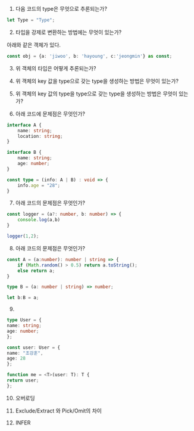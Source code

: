 1. 다음 코드의 type은 무엇으로 추론되는가?
```ts
let Type = "Type";
```

2. 타입을 강제로 변환하는 방법에는 무엇이 있는가?

아래와 같은 객체가 있다.
```ts
const obj = {a: 'jiwoo', b: 'hayoung', c:'jeongmin'} as const;
```

3. 위 객체의 타입은 어떻게 추론되는가?
4. 위 객체의 key 값을 type으로 갖는 type을 생성하는 방법은 무엇이 있는가?
5. 위 객체의 key 값의 type을 type으로 갖는 type을 생성하는 방법은 무엇이 있는가?


6. 아래 코드에 문제점은 무엇인가?
```ts
interface A {
    name: string;
    location: string;
}

interface B {
	name: string;
	age: number;
}

const type = (info: A | B) : void => {
	info.age = "28";
}
```

7. 아래 코드의 문제점은 무엇인가?
```ts
const logger = (a?: number, b: number) => {
	console.log(a,b)
}

logger(1,2);
```

8. 아래 코드의 문제점은 무엇인가?
```ts
const A = (a:number): number | string => {
	if (Math.random() > 0.5) return a.toString();
	else return a;
}

type B = (a: number | string) => number;

let b:B = a;
```


9.
```ts
type User = {
name: string;
age: number;
};

const user: User = {
name: "조강훈",
age: 28
};

function me = <T>(user: T): T {
return user;
};
```

10. 오버로딩
11. Exclude/Extract 와 Pick/Omit의 차이

12. INFER

